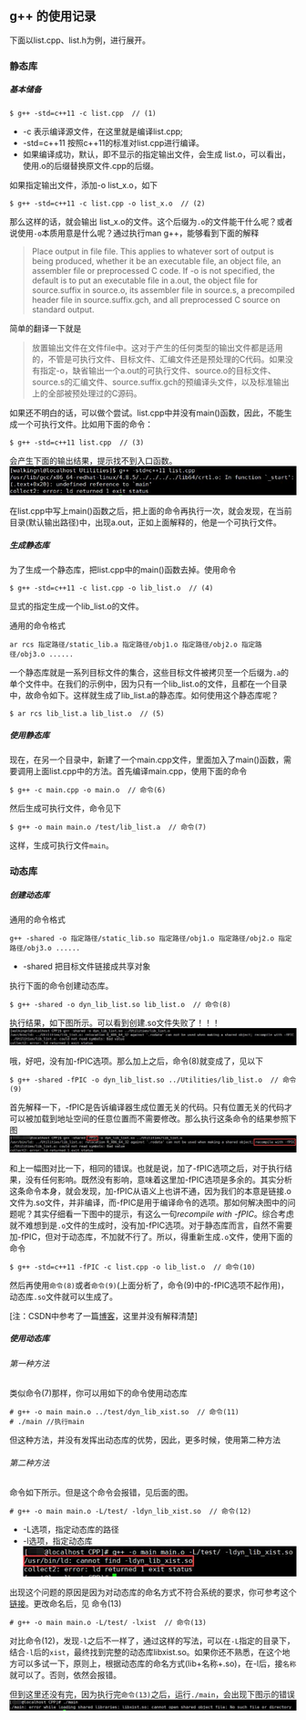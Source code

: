 ## g++ 的使用记录

下面以list.cpp、list.h为例，进行展开。

### 静态库
##### 基本储备
    $ g++ -std=c++11 -c list.cpp  // (1)
  * -c 表示编译源文件，在这里就是编译list.cpp; 
  * -std=c++11 按照c++11的标准对list.cpp进行编译。
  * 如果编译成功，默认，即不显示的指定输出文件，会生成 list.o，可以看出，使用.o的后缀替换原文件.cpp的后缀。
  
如果指定输出文件，添加-o list_x.o，如下

    $ g++ -std=c++11 -c list.cpp -o list_x.o  // (2)
那么这样的话，就会输出 list_x.o的文件。这个后缀为`.o`的文件能干什么呢？或者说使用`-o`本质用意是什么呢？通过执行man g++，能够看到下面的解释
> Place output in file file. This applies to whatever sort of output is being produced, whether it be an executable file, an object file, an assembler file or preprocessed C code. If -o is not specified, the default is to put an executable file in a.out, the object file for source.suffix in source.o, its assembler file in source.s, a precompiled header file in source.suffix.gch, and all preprocessed C source on standard output.

简单的翻译一下就是
> 放置输出文件在文件file中。这对于产生的任何类型的输出文件都是适用的，不管是可执行文件、目标文件、汇编文件还是预处理的C代码。如果没有指定-o，缺省输出一个a.out的可执行文件、source.o的目标文件、source.s的汇编文件、source.suffix.gch的预编译头文件，以及标准输出上的全部被预处理过的C源码。

如果还不明白的话，可以做个尝试。list.cpp中并没有main()函数，因此，不能生成一个可执行文件。比如用下面的命令：
    
    $ g++ -std=c++11 list.cpp  // (3)
会产生下面的输出结果，提示找不到入口函数。
![](https://github.com/WalkingNL/Pics/blob/master/gcc.jpg)

在list.cpp中写上main()函数之后，把上面的命令再执行一次，就会发现，在当前目录(默认输出路径)中，出现a.out，正如上面解释的，他是一个可执行文件。

##### 生成静态库
为了生成一个静态库，把list.cpp中的main()函数去掉。使用命令

    $ g++ -std=c++11 -c list.cpp -o lib_list.o  // (4)
显式的指定生成一个lib_list.o的文件。

通用的命令格式

    ar rcs 指定路径/static_lib.a 指定路径/obj1.o 指定路径/obj2.o 指定路径/obj3.o ......
一个静态库就是一系列目标文件的集合，这些目标文件被拷贝至一个后缀为`.a`的单个文件中。在我们的示例中，因为只有一个lib_list.o的文件，且都在一个目录中，故命令如下。这样就生成了lib_list.a的静态库。如何使用这个静态库呢？

    $ ar rcs lib_list.a lib_list.o  // (5)

##### 使用静态库
现在，在另一个目录中，新建了一个main.cpp文件，里面加入了main()函数，需要调用上面list.cpp中的方法。首先编译main.cpp，使用下面的命令

    $ g++ -c main.cpp -o main.o  // 命令(6)
然后生成可执行文件，命令见下

    $ g++ -o main main.o /test/lib_list.a  // 命令(7)
这样，生成可执行文件`main`。

### 动态库
##### 创建动态库
通用的命令格式

    g++ -shared -o 指定路径/static_lib.so 指定路径/obj1.o 指定路径/obj2.o 指定路径/obj3.o ......
* -shared 把目标文件链接成共享对象

执行下面的命令创建动态库。
    
    $ g++ -shared -o dyn_lib_list.so lib_list.o  // 命令(8)
执行结果，如下图所示。可以看到创建.so文件失败了！！！
![](https://github.com/WalkingNL/Pics/blob/master/gcc-shared.jpg)

哦，好吧，没有加-fPIC选项。那么加上之后，命令(8)就变成了，见以下

    $ g++ -shared -fPIC -o dyn_lib_list.so ../Utilities/lib_list.o  // 命令(9)
首先解释一下，-fPIC是告诉编译器生成位置无关的代码。只有位置无关的代码才可以被加载到地址空间的任意位置而不需要修改。那么执行这条命令的结果参照下图
![](https://github.com/WalkingNL/Pics/blob/master/g%2B%2B%20fPIC.jpg)

和上一幅图对比一下，相同的错误。也就是说，加了-fPIC选项之后，对于执行结果，没有任何影响。既然没有影响，意味着这里加-fPIC选项是多余的。其实分析这条命令本身，就会发现，加-fPIC从语义上也讲不通，因为我们的本意是链接.o文件为.so文件，并非编译，而-fPIC是用于编译命令的选项。那如何解决图中的问题呢？其实仔细看一下图中的提示，有这么一句*recompile with -fPIC*。综合考虑就不难想到是`.o`文件的生成时，没有加-fPIC选项。对于静态库而言，自然不需要加-fPIC，但对于动态库，不加就不行了。所以，得重新生成`.o`文件，使用下面的命令
    
    $ g++ -std=c++11 -fPIC -c list.cpp -o lib_list.o  // 命令(10)
然后再使用`命令(8)`或者`命令(9)`(上面分析了，命令(9)中的-fPIC选项不起作用)，动态库`.so`文件就可以生成了。

[注：CSDN中参考了一篇[博客](https://blog.csdn.net/seanwang_25/article/details/20702751)，这里并没有解释清楚]
##### 使用动态库
###### 第一种方法
类似命令(7)那样，你可以用如下的命令使用动态库

    # g++ -o main main.o ../test/dyn_lib_xist.so  // 命令(11)
    # ./main //执行main
但这种方法，并没有发挥出动态库的优势，因此，更多时候，使用第二种方法
###### 第二种方法
命令如下所示。但是这个命令会报错，见后面的图。

    # g++ -o main main.o -L/test/ -ldyn_lib_xist.so  // 命令(12)
  * -L选项，指定动态库的路径
  * -l选项，指定动态库
![](https://github.com/WalkingNL/Pics/blob/master/g%2B%2B-L.jpg)

出现这个问题的原因是因为对动态库的命名方式不符合系统的要求，你可参考这个[链接](https://blog.csdn.net/u012655611/article/details/82858092)。更改命名后，见 命令(13)

    # g++ -o main main.o -L/test/ -lxist  // 命令(13)
对比命令(12)，发现`-l`之后不一样了，通过这样的写法，可以在`-L`指定的目录下，结合`-l`后的`xist`，最终找到完整的动态库libxist.so。如果你还不熟悉，在这个地方可以多试一下，原则上，根据动态库的命名方式(lib+名称+.so)，在-l后，接`名称`就可以了。否则，依然会报错。

但到这里还没有完，因为执行完`命令(13)`之后，运行`./main`，会出现下图示的错误
![](https://github.com/WalkingNL/Pics/blob/master/dynlib_fina.jpg)

